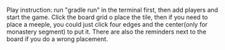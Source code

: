 Play instruction: run "gradle run" in the terminal first, then add players and start the game.
Click the board grid o place the tile, then if you need to place a meeple, you could just click four edges and the center(only for monastery segment) to put it. There are also the reminders next to the board if you do a wrong placement.
